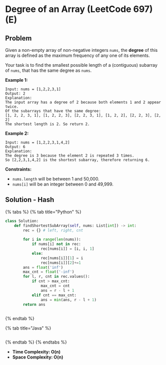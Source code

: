 # Degree of an Array (LeetCode 697) (E)

## Problem

Given a non-empty array of non-negative integers `nums`, the **degree** of this array is defined as the maximum frequency of any one of its elements.

Your task is to find the smallest possible length of a (contiguous) subarray of `nums`, that has the same degree as `nums`.

&#x20;

**Example 1:**

```
Input: nums = [1,2,2,3,1]
Output: 2
Explanation: 
The input array has a degree of 2 because both elements 1 and 2 appear twice.
Of the subarrays that have the same degree:
[1, 2, 2, 3, 1], [1, 2, 2, 3], [2, 2, 3, 1], [1, 2, 2], [2, 2, 3], [2, 2]
The shortest length is 2. So return 2.
```

**Example 2:**

```
Input: nums = [1,2,2,3,1,4,2]
Output: 6
Explanation: 
The degree is 3 because the element 2 is repeated 3 times.
So [2,2,3,1,4,2] is the shortest subarray, therefore returning 6.
```

&#x20;

**Constraints:**

* `nums.length` will be between 1 and 50,000.
* `nums[i]` will be an integer between 0 and 49,999.

## Solution - Hash

{% tabs %}
{% tab title="Python" %}
```python
class Solution:
    def findShortestSubArray(self, nums: List[int]) -> int:
        rec = {} # left, right, cnt
        
        for i in range(len(nums)):
            if nums[i] not in rec:
                rec[nums[i]] = [i, i, 1]
            else:
                rec[nums[i]][1] = i
                rec[nums[i]][2]+=1
        ans = float('inf')
        max_cnt = float('-inf')
        for l, r, cnt in rec.values():
            if cnt > max_cnt:
                max_cnt = cnt
                ans = r - l + 1
            elif cnt == max_cnt:
                ans = min(ans, r - l + 1)
        return ans
        
```
{% endtab %}

{% tab title="Java" %}
```java
```
{% endtab %}
{% endtabs %}

* **Time Complexity: O(n)**
* **Space Complexity: O(n)**
